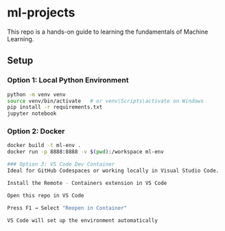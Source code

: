 # ml-projects


This repo is a hands-on guide to learning the fundamentals of Machine Learning.

##  Setup

### Option 1: Local Python Environment

```bash
python -m venv venv
source venv/bin/activate   # or venv\Scripts\activate on Windows
pip install -r requirements.txt
jupyter notebook
```
### Option 2: Docker
```bash
docker build -t ml-env .
docker run -p 8888:8888 -v $(pwd):/workspace ml-env

### Option 3: VS Code Dev Container
Ideal for GitHub Codespaces or working locally in Visual Studio Code.

Install the Remote - Containers extension in VS Code

Open this repo in VS Code

Press F1 → Select "Reopen in Container"

VS Code will set up the environment automatically
